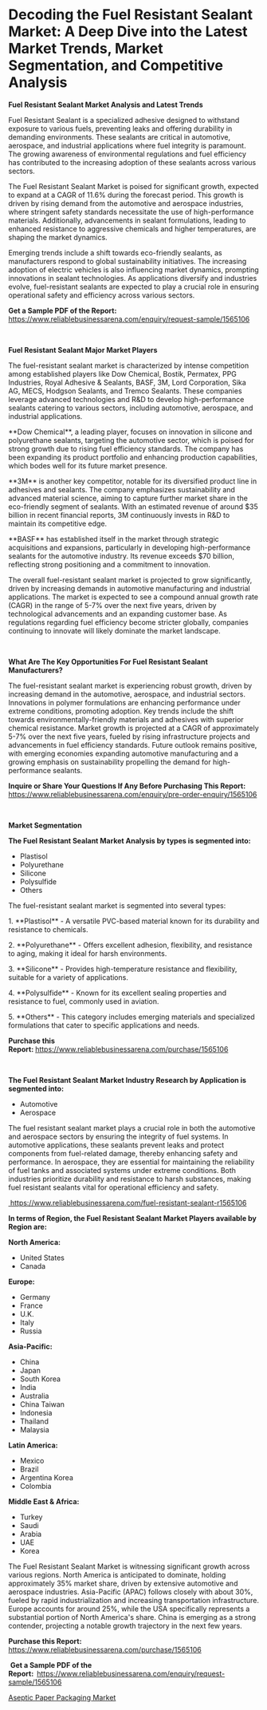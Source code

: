 <p><h1>Decoding the Fuel Resistant Sealant Market: A Deep Dive into the Latest Market Trends, Market Segmentation, and Competitive Analysis</h1></p><p><strong>Fuel Resistant Sealant Market Analysis and Latest Trends</strong></p>
<p><p>Fuel Resistant Sealant is a specialized adhesive designed to withstand exposure to various fuels, preventing leaks and offering durability in demanding environments. These sealants are critical in automotive, aerospace, and industrial applications where fuel integrity is paramount. The growing awareness of environmental regulations and fuel efficiency has contributed to the increasing adoption of these sealants across various sectors.</p><p>The Fuel Resistant Sealant Market is poised for significant growth, expected to expand at a CAGR of 11.6% during the forecast period. This growth is driven by rising demand from the automotive and aerospace industries, where stringent safety standards necessitate the use of high-performance materials. Additionally, advancements in sealant formulations, leading to enhanced resistance to aggressive chemicals and higher temperatures, are shaping the market dynamics. </p><p>Emerging trends include a shift towards eco-friendly sealants, as manufacturers respond to global sustainability initiatives. The increasing adoption of electric vehicles is also influencing market dynamics, prompting innovations in sealant technologies. As applications diversify and industries evolve, fuel-resistant sealants are expected to play a crucial role in ensuring operational safety and efficiency across various sectors.</p></p>
<p><strong>Get a Sample PDF of the Report:&nbsp;</strong> <a href="https://www.reliablebusinessarena.com/enquiry/request-sample/1565106?utm_campaign=2488&utm_medium=2&utm_source=Github&utm_content=ia&utm_term=02042025&utm_id=fuel-resistant-sealant">https://www.reliablebusinessarena.com/enquiry/request-sample/1565106</a></p>
<p>&nbsp;</p>
<p><strong>Fuel Resistant Sealant Major Market Players</strong></p>
<p><p>The fuel-resistant sealant market is characterized by intense competition among established players like Dow Chemical, Bostik, Permatex, PPG Industries, Royal Adhesive & Sealants, BASF, 3M, Lord Corporation, Sika AG, MECS, Hodgson Sealants, and Tremco Sealants. These companies leverage advanced technologies and R&D to develop high-performance sealants catering to various sectors, including automotive, aerospace, and industrial applications.</p><p>**Dow Chemical**, a leading player, focuses on innovation in silicone and polyurethane sealants, targeting the automotive sector, which is poised for strong growth due to rising fuel efficiency standards. The company has been expanding its product portfolio and enhancing production capabilities, which bodes well for its future market presence.</p><p>**3M** is another key competitor, notable for its diversified product line in adhesives and sealants. The company emphasizes sustainability and advanced material science, aiming to capture further market share in the eco-friendly segment of sealants. With an estimated revenue of around $35 billion in recent financial reports, 3M continuously invests in R&D to maintain its competitive edge.</p><p>**BASF** has established itself in the market through strategic acquisitions and expansions, particularly in developing high-performance sealants for the automotive industry. Its revenue exceeds $70 billion, reflecting strong positioning and a commitment to innovation.</p><p>The overall fuel-resistant sealant market is projected to grow significantly, driven by increasing demands in automotive manufacturing and industrial applications. The market is expected to see a compound annual growth rate (CAGR) in the range of 5-7% over the next five years, driven by technological advancements and an expanding customer base. As regulations regarding fuel efficiency become stricter globally, companies continuing to innovate will likely dominate the market landscape.</p></p>
<p>&nbsp;</p>
<p><strong>What Are The Key Opportunities For Fuel Resistant Sealant Manufacturers?</strong></p>
<p><p>The fuel-resistant sealant market is experiencing robust growth, driven by increasing demand in the automotive, aerospace, and industrial sectors. Innovations in polymer formulations are enhancing performance under extreme conditions, promoting adoption. Key trends include the shift towards environmentally-friendly materials and adhesives with superior chemical resistance. Market growth is projected at a CAGR of approximately 5-7% over the next five years, fueled by rising infrastructure projects and advancements in fuel efficiency standards. Future outlook remains positive, with emerging economies expanding automotive manufacturing and a growing emphasis on sustainability propelling the demand for high-performance sealants.</p></p>
<p><strong>Inquire or Share Your Questions If Any Before Purchasing This Report:</strong> <a href="https://www.reliablebusinessarena.com/enquiry/pre-order-enquiry/1565106?utm_campaign=2488&utm_medium=2&utm_source=Github&utm_content=ia&utm_term=02042025&utm_id=fuel-resistant-sealant">https://www.reliablebusinessarena.com/enquiry/pre-order-enquiry/1565106</a></p>
<p>&nbsp;</p>
<p><strong>Market Segmentation</strong></p>
<p><strong>The Fuel Resistant Sealant Market Analysis by types is segmented into:</strong></p>
<p><ul><li>Plastisol</li><li>Polyurethane</li><li>Silicone</li><li>Polysulfide</li><li>Others</li></ul></p>
<p><p>The fuel-resistant sealant market is segmented into several types: </p><p>1. **Plastisol** - A versatile PVC-based material known for its durability and resistance to chemicals.</p><p>2. **Polyurethane** - Offers excellent adhesion, flexibility, and resistance to aging, making it ideal for harsh environments.</p><p>3. **Silicone** - Provides high-temperature resistance and flexibility, suitable for a variety of applications.</p><p>4. **Polysulfide** - Known for its excellent sealing properties and resistance to fuel, commonly used in aviation.</p><p>5. **Others** - This category includes emerging materials and specialized formulations that cater to specific applications and needs.</p></p>
<p><strong>Purchase this Report:&nbsp;</strong><a href="https://www.reliablebusinessarena.com/purchase/1565106?utm_campaign=2488&utm_medium=2&utm_source=Github&utm_content=ia&utm_term=02042025&utm_id=fuel-resistant-sealant">https://www.reliablebusinessarena.com/purchase/1565106</a></p>
<p>&nbsp;</p>
<p><strong>The Fuel Resistant Sealant Market Industry Research by Application is segmented into:</strong></p>
<p><ul><li>Automotive</li><li>Aerospace</li></ul></p>
<p><p>The fuel resistant sealant market plays a crucial role in both the automotive and aerospace sectors by ensuring the integrity of fuel systems. In automotive applications, these sealants prevent leaks and protect components from fuel-related damage, thereby enhancing safety and performance. In aerospace, they are essential for maintaining the reliability of fuel tanks and associated systems under extreme conditions. Both industries prioritize durability and resistance to harsh substances, making fuel resistant sealants vital for operational efficiency and safety.</p></p>
<p><a href="https://www.reliablebusinessarena.com/fuel-resistant-sealant-r1565106?utm_campaign=2488&utm_medium=2&utm_source=Github&utm_content=ia&utm_term=02042025&utm_id=fuel-resistant-sealant">&nbsp;https://www.reliablebusinessarena.com/fuel-resistant-sealant-r1565106</a></p>
<p><strong>In terms of Region, the Fuel Resistant Sealant Market Players available by Region are:</strong></p>
<p>
    <p> <strong> North America: </strong>
        <ul>
            <li>United States</li>
            <li>Canada</li>
        </ul>
        </p> 
    <p> <strong> Europe: </strong>
        <ul>
            <li>Germany</li>
            <li>France</li>
            <li>U.K.</li>
            <li>Italy</li>
            <li>Russia</li>
        </ul>
        </p> 
    <p> <strong> Asia-Pacific: </strong>
        <ul>
            <li>China</li>
            <li>Japan</li>
            <li>South Korea</li>
            <li>India</li>
            <li>Australia</li>
            <li>China Taiwan</li>
            <li>Indonesia</li>
            <li>Thailand</li>
            <li>Malaysia</li>
        </ul>
        </p> 
    <p> <strong> Latin America: </strong>
        <ul>
            <li>Mexico</li>
            <li>Brazil</li>
            <li>Argentina Korea</li>
            <li>Colombia</li>
        </ul>
        </p> 
    <p> <strong> Middle East & Africa: </strong>
        <ul>
            <li>Turkey</li>
            <li>Saudi</li>
            <li>Arabia</li>
            <li>UAE</li>
            <li>Korea</li>
        </ul>
    </p>
    </p>
<p><p>The Fuel Resistant Sealant Market is witnessing significant growth across various regions. North America is anticipated to dominate, holding approximately 35% market share, driven by extensive automotive and aerospace industries. Asia-Pacific (APAC) follows closely with about 30%, fueled by rapid industrialization and increasing transportation infrastructure. Europe accounts for around 25%, while the USA specifically represents a substantial portion of North America's share. China is emerging as a strong contender, projecting a notable growth trajectory in the next few years.</p></p>
<p><strong>Purchase this Report: </strong><a href="https://www.reliablebusinessarena.com/purchase/1565106?utm_campaign=2488&utm_medium=2&utm_source=Github&utm_content=ia&utm_term=02042025&utm_id=fuel-resistant-sealant">https://www.reliablebusinessarena.com/purchase/1565106</a></p>
<p>&nbsp;<strong>Get a Sample PDF of the Report:&nbsp;&nbsp;</strong><a href="https://www.reliablebusinessarena.com/enquiry/request-sample/1565106?utm_campaign=2488&utm_medium=2&utm_source=Github&utm_content=ia&utm_term=02042025&utm_id=fuel-resistant-sealant">https://www.reliablebusinessarena.com/enquiry/request-sample/1565106</a></p>
<p><strong></strong></p>
<p><p><a href="https://github.com/sherikacas30/Market-Research-Report-List-1/blob/main/aseptic-paper-packaging-market.md?utm_campaign=2488&utm_medium=2&utm_source=Github&utm_content=ia&utm_term=02042025&utm_id=fuel-resistant-sealant">Aseptic Paper Packaging Market</a></p></p>